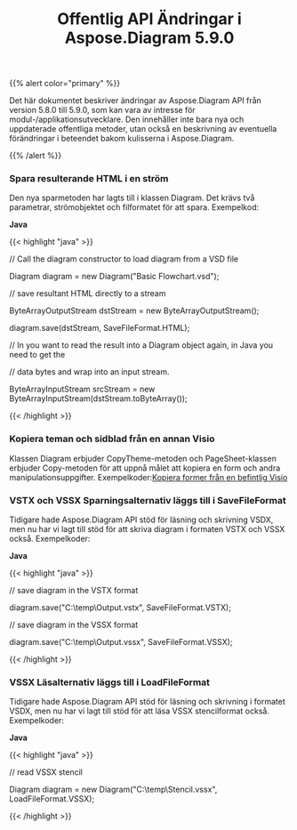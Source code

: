 ﻿---
title: Offentlig API Ändringar i Aspose.Diagram 5.9.0
type: docs
weight: 10
url: /sv/java/public-api-changes-in-aspose-diagram-5-9-0/
---
{{% alert color="primary" %}} 

Det här dokumentet beskriver ändringar av Aspose.Diagram API från version 5.8.0 till 5.9.0, som kan vara av intresse för modul-/applikationsutvecklare. Den innehåller inte bara nya och uppdaterade offentliga metoder, utan också en beskrivning av eventuella förändringar i beteendet bakom kulisserna i Aspose.Diagram.

{{% /alert %}} 
### **Spara resulterande HTML i en ström**
Den nya sparmetoden har lagts till i klassen Diagram. Det krävs två parametrar, strömobjektet och filformatet för att spara.
Exempelkod:

**Java**

{{< highlight "java" >}}

 // Call the diagram constructor to load diagram from a VSD file

Diagram diagram = new Diagram("Basic Flowchart.vsd");

// save resultant HTML directly to a stream

ByteArrayOutputStream dstStream = new ByteArrayOutputStream();

diagram.save(dstStream, SaveFileFormat.HTML);

// In you want to read the result into a Diagram object again, in Java you need to get the

// data bytes and wrap into an input stream.

ByteArrayInputStream srcStream = new ByteArrayInputStream(dstStream.toByteArray());

{{< /highlight >}}
### **Kopiera teman och sidblad från en annan Visio**
Klassen Diagram erbjuder CopyTheme-metoden och PageSheet-klassen erbjuder Copy-metoden för att uppnå målet att kopiera en form och andra manipulationsuppgifter.
 Exempelkoder:[Kopiera former från en befintlig Visio](/diagram/sv/java/working-with-visio-shape-data/#copy-shapes-from-an-existing-visio)
### **VSTX och VSSX Sparningsalternativ läggs till i SaveFileFormat**
Tidigare hade Aspose.Diagram API stöd för läsning och skrivning VSDX, men nu har vi lagt till stöd för att skriva diagram i formaten VSTX och VSSX också. Exempelkoder:

**Java**

{{< highlight "java" >}}

 // save diagram in the VSTX format

diagram.save("C:\\temp\\Output.vstx", SaveFileFormat.VSTX);

// save diagram in the VSSX format

diagram.save("C:\\temp\\Output.vssx", SaveFileFormat.VSSX);

{{< /highlight >}}
### **VSSX Läsalternativ läggs till i LoadFileFormat**
Tidigare hade Aspose.Diagram API stöd för läsning och skrivning i formatet VSDX, men nu har vi lagt till stöd för att läsa VSSX stencilformat också. Exempelkoder:

**Java**

{{< highlight "java" >}}

 // read VSSX stencil

Diagram diagram = new Diagram("C:\\temp\\Stencil.vssx", LoadFileFormat.VSSX);

{{< /highlight >}}

